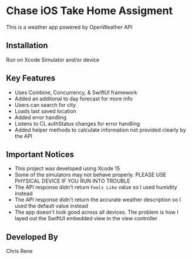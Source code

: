 #  Chase iOS Take Home Assigment

This is a weather app powered by OpenWeather API

## Installation

Run on Xcode Simulator and/or device

## Key Features
- Uses Combine, Concurrency, & SwiftUI framework
- Added an additonal to day forecast for more info
- Users can search for city
- Loads last saved location
- Added error handling
- Listens to CL authStatus changes for error handling
- Added helper methods to calculate information not provided clearly by the API

## Important Notices
- This project was developed using Xcode 15
- Some of the simulators may not behave properly. PLEASE USE PHYSICAL DEVICE IF YOU RUN INTO TROUBLE
- The API response didn't return `Feels Like` value so I used humidity instead
- The API response didn't return the accurate weather description so I used the default value instead
- The app doesn't look good across all devices. The problem is how I layed out the SwiftUI embedded view in the view controller

## Developed By
Chris Rene
